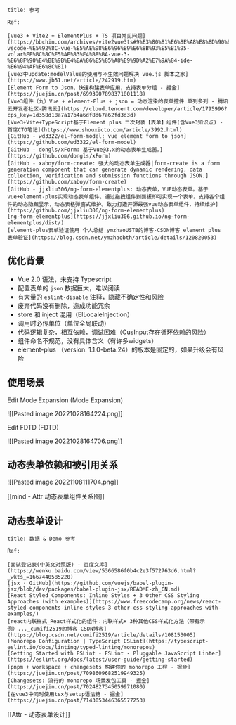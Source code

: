 ```ad-note
title: 参考

Ref:

[Vue3 + Vite2 + ElementPlus + TS 项目常见问题](https://bbchin.com/archives/vite2vue3ts#9%E3%80%81%E6%8E%A8%E8%8D%90%E4%BD%BF%E7%94%A8-vscode-%E5%92%8C-vue-%E5%AE%98%E6%96%B9%E6%8B%93%E5%B1%95-volar%EF%BC%8C%E5%AE%83%E4%B8%BA-vue-3-%E6%8F%90%E4%BE%9B%E4%BA%86%E5%85%A8%E9%9D%A2%E7%9A%84-ide-%E6%94%AF%E6%8C%81)
[vue3中update:modelValue的使用与不生效问题解决_vue.js_脚本之家](https://www.jb51.net/article/242919.htm)
[Element Form to Json，快速构建表单应用，支持表单分组 - 掘金](https://juejin.cn/post/6993907898371801118)
[Vue3组件（九）Vue + element-Plus + json = 动态渲染的表单控件 单列多列 - 腾讯云开发者社区-腾讯云](https://cloud.tencent.com/developer/article/1795996?cps_key=1d358d18a7a17b4a6df8d67a62fd3d3d)
[Vue3+Vite+TypeScript基于Element plus 二次封装【表单】组件(含Vue3知识点) - 首席CTO笔记](https://www.shouxicto.com/article/3992.html)
[GitHub - wd3322/el-form-model: vue element form to json](https://github.com/wd3322/el-form-model)
[GitHub - dongls/xForm: 基于Vue@3.x的动态表单生成器。](https://github.com/dongls/xForm)
[GitHub - xaboy/form-create: 强大的动态表单生成器|form-create is a form generation component that can generate dynamic rendering, data collection, verification and submission functions through JSON.](https://github.com/xaboy/form-create)
[GitHub - jjxliu306/ng-form-elementplus: 动态表单，VUE动态表单。基于vue+element-plus实现动态表单组件，通过拖拽组件到面板即可实现一个表单。支持各个组件的动态隐藏显示，动态表格弹窗式维护。致力打造开源最强vue动态表单组件，持续维护](https://github.com/jjxliu306/ng-form-elementplus)
[ng-form-elementplus](https://jjxliu306.github.io/ng-form-elementplus/dist/)
[element-plus表单验证使用 个人总结_ymzhaoUSTB的博客-CSDN博客_element plus 表单验证](https://blog.csdn.net/ymzhaobth/article/details/120820053)

```

## 优化背景

- Vue 2.0 语法，未支持 Typescript
- 配置表单的 `json` 数据巨大，难以阅读
- 有大量的 `eslint-disable` 注释，隐藏不确定性和风险
- 废弃代码没有删除，造成功能冗余
- store 和 inject 混用（ElLocaleInjection）
- 调用时必传单位（单位全局联动）
- 代码逻辑复杂，相互依赖，调试困难（CusInput存在循环依赖的风险）
- 组件命名不规范，没有具体含义（有许多widgets）
- element-plus （version: 1.1.0-beta.24）的版本是固定的，如果升级会有风险

## 使用场景

Edit Mode Expansion (Mode Expansion)

![[Pasted image 20221028164224.png]]

Edit FDTD (FDTD)

![[Pasted image 20221028164706.png]]

## 动态表单依赖和被引用关系

![[Pasted image 20221108111704.png]]

[[mind - Attr 动态表单组件关系图]]

## 动态表单设计

```ad-note
title: 数据 & Demo 参考

Ref:

[面试登记表(中英文对照版) - 百度文库](https://wenku.baidu.com/view/5366586f0b4c2e3f572763d6.html?_wkts_=1667440585220)
[jsx · GitHub](https://github.com/vuejs/babel-plugin-jsx/blob/dev/packages/babel-plugin-jsx/README-zh_CN.md)
[React Styled Components: Inline Styles + 3 Other CSS Styling Approaches (with examples)](https://www.freecodecamp.org/news/react-styled-components-inline-styles-3-other-css-styling-approaches-with-examples/)
[react内联样式_React样式化的组件：内联样式+ 3种其他CSS样式化方法（带有示例）..._cumifi2519的博客-CSDN博客](https://blog.csdn.net/cumifi2519/article/details/108153005)
[Monorepo Configuration | TypeScript ESLint](https://typescript-eslint.io/docs/linting/typed-linting/monorepos)
[Getting Started with ESLint - ESLint - Pluggable JavaScript Linter](https://eslint.org/docs/latest/user-guide/getting-started)
[pnpm + workspace + changesets 构建你的 monorepo 工程 - 掘金](https://juejin.cn/post/7098609682519949325)
[Changesets: 流行的 monorepo 场景发包工具 - 掘金](https://juejin.cn/post/7024827345059971080)
[在vue3中同时使用tsx与setup语法糖 - 掘金](https://juejin.cn/post/7143053446365577253)
```

[[Attr - 动态表单设计]]

